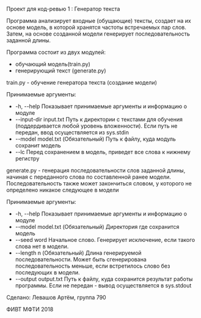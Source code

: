 Проект для код-ревью 1 :
Генератор текста

Программа анализирует входные (обущающие) тексты, создает на их основе модель,
в которой хранятся частоты встречаемых пар слов. Затем, на основе созданной модели
генерирует последовательность заданной длины.

Программа состоит из двух модулей: 
 - обучающий модель(train.py)
 - генерирующий текст (generate.py)
 
train.py - обучение генератора текста (создание модели)

Принимаемые аргументы:
 - -h, --help            Показывает принимаемые аргументы и информацию о модуле
 - --input-dir input.txt Путь к директории с текстами для обучения (поддердивается любой уровень вложенности). Если путь не передан, ввод осуществляется из sys.stdin
 - --model model.txt     (Обязательный) Путь к файлу, куда модуль сохранит модель 
 - --lc                  Перед сохранением в модель, приведет все слова к нижнему регистру

generate.py - генерация последовательности слов заданной длины, начиная с переданного
слова по составленной ранее модели. Последовательность также может закончиться словом,
у которого не определено никакое следующее в модели

Принимаемые аргументы:
 - -h, --help           Показывает принимаемые аргументы и информацию о модуле
 - --model model.txt    (Обязательный) Директория где сохранится модель
 - --seed word          Начальное слово. Генерирует исключение, если такого слова нет в модели.
 - --length n           (Обязательный) Длина генерируемой последовательности. Может быть сгенерирована последовательность меньше, если встретилось слово без последующих в модели.
 - --output output.txt  Путь к файлу, куда сохранится результат работы программы. Если не передан - вывод осуществляется в sys.stdout
						

Сделано: Левашов Артём, группа 790

ФИВТ МФТИ 2018